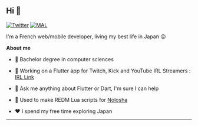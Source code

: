 ## Hi 👋

[![Twitter](https://img.shields.io/badge/Twitter-1DA1F2?style=for-the-badge&logo=twitter&logoColor=white)](https://twitter.com/LezdCS)
[![MAL](https://img.shields.io/badge/Myanimelist-2E51A2?style=for-the-badge&logo=myanimelist&logoColor=white)](https://myanimelist.net/profile/Lezd)

I'm a French web/mobile developer, living my best life in Japan 😖

**About me**

- 💼 Bachelor degree in computer sciences

- 🔭 Working on a Flutter app for Twitch, Kick and YouTube IRL Streamers : [IRL Link](https://github.com/LezdCS/irl_link)

- 💬 Ask me anything about Flutter or Dart, I'm sure I can help

- 🤠 Used to make REDM Lua scripts for [Nolosha](https://nolosha.fr)

- ❤️ I spend my free time exploring Japan


---

